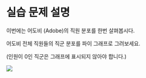 # 실습 문제 설명
이번에는 어도비 (Adobe)의 직원 분포를 한번 살펴봅시다.

어도비 전체 직원들의 직군 분포를 파이 그래프로 그려보세요.

(인원이 0인 직군은 그래프에 표시되지 않아야 합니다.)

<img src="https://i.imgur.com/N4xn6L3.png" style="max-width: 100%;">
